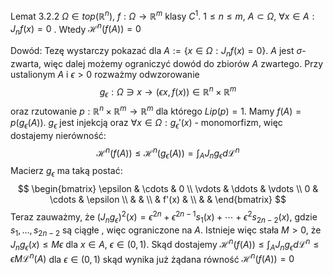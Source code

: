 Lemat 3.2.2
$\Omega \in top(\mathbb{R}^n)$, $f: \Omega \rightarrow \mathbb{R}^m$ klasy $C^1$. $1 \leq n \leq m$, $A \subset \Omega$, $\forall x \in A: J_nf(x) = 0$ . Wtedy $\mathcal{H}^n(f(A))=0$

Dowód:
Tezę wystarczy pokazać dla $A:=\{x \in \Omega: J_nf(x)=0\}$. $A$ jest $\sigma$-zwarta, więc dalej możemy ograniczyć dowód do zbiorów $A$ zwartego. Przy ustalionym $A$ i $\epsilon > 0$ rozważmy odwzorowanie $$
	g_{\epsilon}: \Omega \ni x \rightarrow (\epsilon x, f(x)) \in \mathbb{R}^n \times \mathbb{R}^m
$$
oraz rzutowanie $p: \mathbb{R}^n \times \mathbb{R}^m \rightarrow \mathbb{R}^m$ dla którego $Lip(p) = 1$. Mamy $f(A) = p(g_{\epsilon}(A))$. $g_{\epsilon}$ jest injekcją oraz $\forall x \in \Omega: g_{\epsilon}'(x)$ - monomorfizm, więc  dostajemy nierówność: $$
	\mathcal{H}^n(f(A)) \leq \mathcal{H}^n(g_{\epsilon}(A)) = \int_{A} J_ng_{\epsilon} d \mathcal{L}^n
$$ Macierz $g_{\epsilon}$ ma taką postać: $$
	\begin{bmatrix}
		\epsilon & \cdots & 0 \\
		\vdots & \ddots & \vdots \\
		0 & \cdots & \epsilon \\
		 & & \\
		 & f'(x) & \\
		 & &
	\end{bmatrix}
$$
Teraz zauważmy, że $(J_ng_{\epsilon})^2(x) = \epsilon^{2n} + \epsilon^{2n-1}s_1(x) + \cdots + \epsilon^2s_{2n-2}(x)$, gdzie $s_1, ..., s_{2n-2}$ są ciągłe , więc ograniczone na $A$. Istnieje więc stała $M>0$, że $J_ng_{\epsilon}(x)\leq M\epsilon$ dla $x \in A$, $\epsilon \in (0,1)$. Skąd dostajemy $\mathcal{H}^n(f(A)) \leq \int_{A} J_ng_{\epsilon} d \mathcal{L}^n \leq \epsilon M \mathcal{L}^n(A)$ dla $\epsilon \in (0,1)$ skąd wynika już żądana równość $\mathcal{H}^n(f(A)) = 0$ 